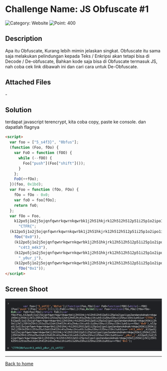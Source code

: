 # Challenge Name: JS Obfuscate #1

![Category: Website](https://img.shields.io/badge/Category-Website-lightgrey.svg)
![Point: 400](https://img.shields.io/badge/Score-400-brightgreen.svg)

## Description

Apa itu Obfuscate, Kurang lebih mimin jelaskan singkat. Obfuscate itu sama saja melakukan pelindungan kepada Teks / Enkripsi akan tetapi bisa di Decode / De-obfuscate, Bahkan kode saja bisa di Obfuscate termasuk JS, nah coba cek link dibawah ini dan cari cara untuk De-Obfuscate.

## Attached Files

\-

## Solution

terdapat javascript terencrypt, kita coba copy, paste ke console.
dan dapatlah flagnya

```html
<script>
  var foo = ["5_s4f3}", "0bfus"];
  (function (Foo, fOo) {
    var FoO = function (fOO) {
      while (--fOO) {
        Foo["push"](Foo["shift"]());
      }
    };
    FoO(++fOo);
  })(foo, 0x1bd);
  var Foo = function (fOo, FOo) {
    fOo = fOo - 0x0;
    var foO = foo[fOo];
    return foO;
  };
  var fOo = Foo,
    k12po5j1o2j5ojqnfqwnrkqwrnkqwrbk1j2h51hkjrk12h512h512p51i25p1o2ipo1ipo2andanskdnakrnkqwjh5k1j2h5k1j2k1j25h1k25h1i251o25u12oh12h412hi41u2h4ui1hiuh5i1u5hu15hui125hui15hi1uh5iu =
      "CTFR{";
  (k12po5j1o2j5ojqnfqwnrkqwrnkqwrbk1j2h51hkjrk12h512h512p51i25p1o2ipo1ipo2andanskdnakrnkqwjh5k1j2h5k1j2k1j25h1k25h1i251o25u12oh12h412hi41u2h4ui1hiuh5i1u5hu15hui125hui15hi1uh5iu +=
    fOo("0x0")),
    (k12po5j1o2j5ojqnfqwnrkqwrnkqwrbk1j2h51hkjrk12h512h512p51i25p1o2ipo1ipo2andanskdnakrnkqwjh5k1j2h5k1j2k1j25h1k25h1i251o25u12oh12h412hi41u2h4ui1hiuh5i1u5hu15hui125hui15hi1uh5iu +=
      "c4t3_m4k3"),
    (k12po5j1o2j5ojqnfqwnrkqwrnkqwrbk1j2h51hkjrk12h512h512p51i25p1o2ipo1ipo2andanskdnakrnkqwjh5k1j2h5k1j2k1j25h1k25h1i251o25u12oh12h412hi41u2h4ui1hiuh5i1u5hu15hui125hui15hi1uh5iu +=
      "_y0ur_j"),
    (k12po5j1o2j5ojqnfqwnrkqwrnkqwrbk1j2h51hkjrk12h512h512p51i25p1o2ipo1ipo2andanskdnakrnkqwjh5k1j2h5k1j2k1j25h1k25h1i251o25u12oh12h412hi41u2h4ui1hiuh5i1u5hu15hui125hui15hi1uh5iu +=
      fOo("0x1"));
</script>
```

## Screen Shoot

![image1](images/image1.png)

---

[Back to home](/CTFR/)
